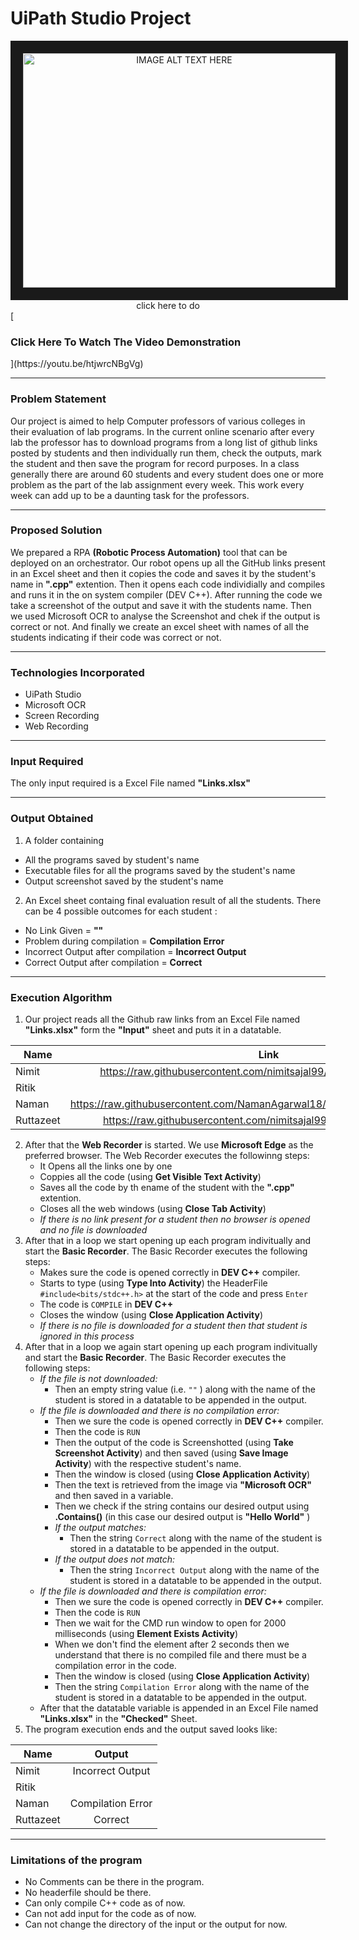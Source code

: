 <h1> UiPath Studio Project </h1>


<center><a href="https://www.youtube.com/embed/htjwrcNBgVg" target="_blank"><img src="http://img.youtube.com/vi/htjwrcNBgVg/hqdefault.jpg" 
alt="IMAGE ALT TEXT HERE" width="500" height="375" border="20" /></a> click here to do </center>
[<h3>Click Here To Watch The Video Demonstration</h3>](https://youtu.be/htjwrcNBgVg)

***

### Problem Statement
Our project is aimed to help Computer professors of various colleges in their evaluation of lab programs. In the current online scenario after every lab the professor has to download programs from a long list of github links posted by students and then individually run them, check the outputs, mark the student and then save the program for record purposes. In a class generally there are around 60 students and every student does one or more problem as the part of the lab assignment every week. This work every week can add up to be a daunting task for the professors.
***
### Proposed Solution
We prepared a RPA **(Robotic Process Automation)** tool that can be deployed on an orchestrator. Our robot opens up all the GitHub links present in an Excel sheet and then it copies the code and saves it by the student's name in **".cpp"** extention. Then it opens each code individially and compiles and runs it in the on system compiler (DEV C++). After running the code we take a screenshot of the output and save it with the students name. Then we used Microsoft OCR to analyse the Screenshot and chek if the output is correct or not. And finally we create an excel sheet with names of all the students indicating if their code was correct or not.
***
### Technologies Incorporated 
* UiPath Studio
* Microsoft OCR
* Screen Recording
* Web Recording
***
### Input Required
The only input required is a Excel File named **"Links.xlsx"** 
***
### Output Obtained
1. A folder containing
  * All the programs saved by student's name
  * Executable files for all the programs saved by the student's name
  * Output screenshot saved by the student's name  
2. An Excel sheet containg final evaluation result of all the students. There can be 4 possible outcomes for each student :
  * No Link Given = **""**
  * Problem during compilation = **Compilation Error**
  * Incorrect Output after compilation = **Incorrect Output**
  * Correct Output after compilation = **Correct**
***
### Execution Algorithm
1. Our project reads all the Github raw links from an Excel File named **"Links.xlsx"** form the **"Input"** sheet and puts it in a datatable.
 
 | Name          | Link                                                                          |
 | ------------- |:-----------------------------------------------------------------------------:|
 | Nimit         | https://raw.githubusercontent.com/nimitsajal99/RPA/main/program.cpp           |
 | Ritik         |                                                                               | 
 | Naman         | https://raw.githubusercontent.com/NamanAgarwal18/Project_UiPath/main/prog.cpp |
 | Ruttazeet     | https://raw.githubusercontent.com/nimitsajal99/RPA/main/correct.cpp           |
 
2. After that the **Web Recorder** is started. We use **Microsoft Edge** as the preferred browser. The Web Recorder executes the followinng steps:
    * It Opens all the links one by one
    * Coppies all the code (using **Get Visible Text Activity**)
    * Saves all the code by th ename of the student with the **".cpp"** extention.
    * Closes all the web windows (using **Close Tab Activity**)
    * *If there is no link present for a student then no browser is opened and no file is downloaded*
3. After that in a loop we start opening up each program indivitually and start the **Basic Recorder**. The Basic Recorder executes the following steps:
    * Makes sure the code is opened correctly in **DEV C++** compiler.
    * Starts to type (using **Type Into Activity**) the HeaderFile ```#include<bits/stdc++.h>``` at the start of the code and press ```Enter```
    * The code is ```COMPILE``` in **DEV C++**
    * Closes the window (using **Close Application Activity**)
    * *If there is no file is downloaded for a student then that student is ignored in this process*
4. After that in a loop we again start opening up each program indivitually and start the **Basic Recorder**. The Basic Recorder executes the following steps:
    * *If the file is not downloaded:*
       * Then an empty string value (i.e. ```""``` ) along with the name of the student is stored in a datatable to be appended in the output.
    * *If the file is downloaded and there is no compilation error:*
       * Then we sure the code is opened correctly in **DEV C++** compiler.
       * Then the code is ```RUN```
       * Then the output of the code is Screenshotted (using **Take Screenshot Activity**) and then saved (using **Save Image Activity**) with the respective student's name.
       * Then the window is closed (using **Close Application Activity**)
       * Then the text is retrieved from the image via **"Microsoft OCR"** and then saved in a variable.
       * Then we check if the string contains our desired output using **.Contains()** (in this case our desired output is **"Hello World"** )
       * *If the output matches:* 
           *  Then the string ```Correct``` along with the name of the student is stored in a datatable to be appended in the output.
       * *If the output does not match:* 
           *  Then the string ```Incorrect Output``` along with the name of the student is stored in a datatable to be appended in the output.
     * *If the file is downloaded and there is compilation error:*
       * Then we sure the code is opened correctly in **DEV C++** compiler.
       * Then the code is ```RUN```
       * Then we wait for the CMD run window to open for 2000 milliseconds (using **Element Exists Activity**)
       * When we don't find the element after 2 seconds then we understand that there is no compiled file and there must be a compilation error in the code.
       * Then the window is closed (using **Close Application Activity**)
       * Then the string ```Compilation Error``` along with the name of the student is stored in a datatable to be appended in the output.
     * After that the datatable variable is appended in an Excel File named **"Links.xlsx"** in the **"Checked"** Sheet.
5. The program execution ends and the output saved looks like:

 | Name          | Output            |
 | ------------- |:-----------------:|
 | Nimit         | Incorrect Output  |
 | Ritik         |                   | 
 | Naman         | Compilation Error |
 | Ruttazeet     | Correct           |
***
### Limitations of the program
* No Comments can be there in the program. 
* No headerfile should be there.
* Can only compile C++ code as of now.
* Can not add input for the code as of now. 
* Can not change the directory of the input or the output for now.

